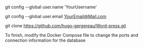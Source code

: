 git config --global user.name 'YourUsername'

git config --global user.email YourEmail@Mail.com

git clone https://github.com/hugo-gergereau/Word-press.git

To finish, modify the Docker Compose file to change the ports and connection information for the database

